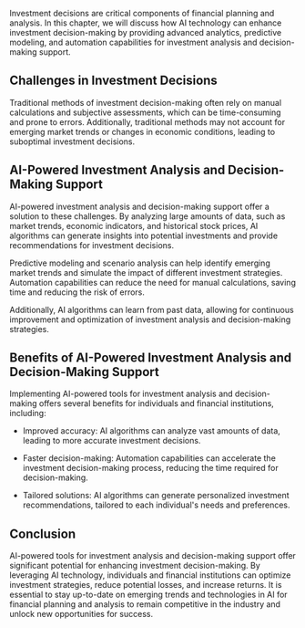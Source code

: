 
Investment decisions are critical components of financial planning and analysis. In this chapter, we will discuss how AI technology can enhance investment decision-making by providing advanced analytics, predictive modeling, and automation capabilities for investment analysis and decision-making support.

Challenges in Investment Decisions
----------------------------------

Traditional methods of investment decision-making often rely on manual calculations and subjective assessments, which can be time-consuming and prone to errors. Additionally, traditional methods may not account for emerging market trends or changes in economic conditions, leading to suboptimal investment decisions.

AI-Powered Investment Analysis and Decision-Making Support
----------------------------------------------------------

AI-powered investment analysis and decision-making support offer a solution to these challenges. By analyzing large amounts of data, such as market trends, economic indicators, and historical stock prices, AI algorithms can generate insights into potential investments and provide recommendations for investment decisions.

Predictive modeling and scenario analysis can help identify emerging market trends and simulate the impact of different investment strategies. Automation capabilities can reduce the need for manual calculations, saving time and reducing the risk of errors.

Additionally, AI algorithms can learn from past data, allowing for continuous improvement and optimization of investment analysis and decision-making strategies.

Benefits of AI-Powered Investment Analysis and Decision-Making Support
----------------------------------------------------------------------

Implementing AI-powered tools for investment analysis and decision-making offers several benefits for individuals and financial institutions, including:

* Improved accuracy: AI algorithms can analyze vast amounts of data, leading to more accurate investment decisions.

* Faster decision-making: Automation capabilities can accelerate the investment decision-making process, reducing the time required for decision-making.

* Tailored solutions: AI algorithms can generate personalized investment recommendations, tailored to each individual's needs and preferences.

Conclusion
----------

AI-powered tools for investment analysis and decision-making support offer significant potential for enhancing investment decision-making. By leveraging AI technology, individuals and financial institutions can optimize investment strategies, reduce potential losses, and increase returns. It is essential to stay up-to-date on emerging trends and technologies in AI for financial planning and analysis to remain competitive in the industry and unlock new opportunities for success.
